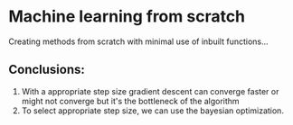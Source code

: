 # Machine learning from scratch
Creating methods from scratch with minimal use of inbuilt functions...

## Conclusions:
1. With a appropriate step size gradient descent can converge faster or might not converge but it's the bottleneck of the algorithm
2. To select appropriate step size, we can use the bayesian optimization.

